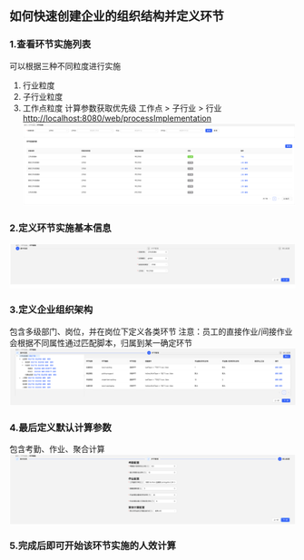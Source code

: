 ## 如何快速创建企业的组织结构并定义环节
### 1.查看环节实施列表
可以根据三种不同粒度进行实施
1. 行业粒度
2. 子行业粒度
3. 工作点粒度
计算参数获取优先级 工作点 > 子行业 > 行业
[http://localhost:8080/web/processImplementation](http://localhost:8080/web/processImplementation)
![](../assets/processImplementation.png)

### 2.定义环节实施基本信息
![](../assets/processCreate-baseinfo.png)

### 3.定义企业组织架构
包含多级部门、岗位，并在岗位下定义各类环节
注意：员工的直接作业/间接作业会根据不同属性通过匹配脚本，归属到某一确定环节
![](../assets/processCreate-process.png)

### 4.最后定义默认计算参数
包含考勤、作业、聚合计算
![](../assets/processCreate-otherParam.png)


### 5.完成后即可开始该环节实施的人效计算

